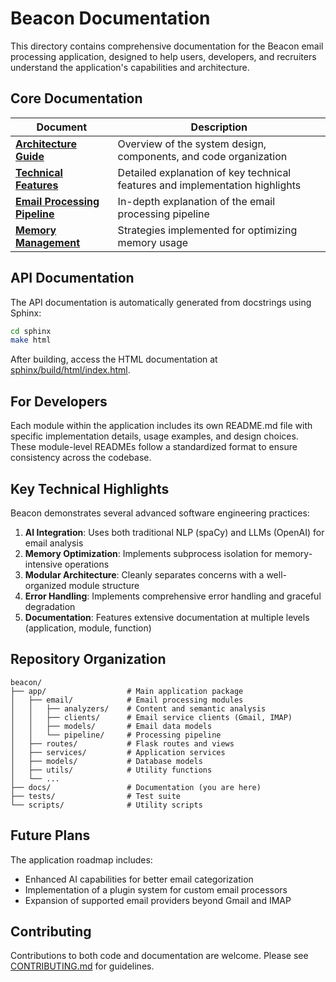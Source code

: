 # Beacon Documentation

This directory contains comprehensive documentation for the Beacon email processing application, designed to help users, developers, and recruiters understand the application's capabilities and architecture.

## Core Documentation

| Document | Description |
|----------|-------------|
| [**Architecture Guide**](ARCHITECTURE.md) | Overview of the system design, components, and code organization |
| [**Technical Features**](TECHNICAL_FEATURES.md) | Detailed explanation of key technical features and implementation highlights |
| [**Email Processing Pipeline**](email_processing.md) | In-depth explanation of the email processing pipeline |
| [**Memory Management**](memory_management.md) | Strategies implemented for optimizing memory usage |

## API Documentation

The API documentation is automatically generated from docstrings using Sphinx:

```bash
cd sphinx
make html
```

After building, access the HTML documentation at [sphinx/build/html/index.html](sphinx/build/html/index.html).

## For Developers

Each module within the application includes its own README.md file with specific implementation details, usage examples, and design choices. These module-level READMEs follow a standardized format to ensure consistency across the codebase.

## Key Technical Highlights

Beacon demonstrates several advanced software engineering practices:

1. **AI Integration**: Uses both traditional NLP (spaCy) and LLMs (OpenAI) for email analysis
2. **Memory Optimization**: Implements subprocess isolation for memory-intensive operations
3. **Modular Architecture**: Cleanly separates concerns with a well-organized module structure
4. **Error Handling**: Implements comprehensive error handling and graceful degradation
5. **Documentation**: Features extensive documentation at multiple levels (application, module, function)

## Repository Organization

```
beacon/
├── app/                  # Main application package
│   ├── email/            # Email processing modules
│   │   ├── analyzers/    # Content and semantic analysis
│   │   ├── clients/      # Email service clients (Gmail, IMAP)
│   │   ├── models/       # Email data models
│   │   └── pipeline/     # Processing pipeline
│   ├── routes/           # Flask routes and views
│   ├── services/         # Application services
│   ├── models/           # Database models
│   ├── utils/            # Utility functions
│   └── ...
├── docs/                 # Documentation (you are here)
├── tests/                # Test suite
└── scripts/              # Utility scripts
```

## Future Plans

The application roadmap includes:
- Enhanced AI capabilities for better email categorization
- Implementation of a plugin system for custom email processors
- Expansion of supported email providers beyond Gmail and IMAP

## Contributing

Contributions to both code and documentation are welcome. Please see [CONTRIBUTING.md](../CONTRIBUTING.md) for guidelines.
